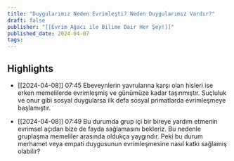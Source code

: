```yaml
---
title: "Duygularımız Neden Evrimleşti? Neden Duygularımız Vardır?"
draft: false
publisher: "[[Evrim Ağacı ile Bilime Dair Her Şey!]]"
published_date: 2024-04-07
tags:
---
```



## Highlights
* [[2024-04-08]] 07:45  Ebeveynlerin yavrularına karşı olan hisleri ise erken memelilerde evrimleşmiş ve günümüze kadar taşınmıştır. Suçluluk ve onur gibi sosyal duygularsa ilk defa sosyal primatlarda evrimleşmeye başlamıştır.

* [[2024-04-08]] 07:49  Bu durumda grup içi bir bireye yardım etmenin evrimsel açıdan bize de fayda sağlamasını bekleriz. Bu nedenle gruplaşma memeliler arasında oldukça yaygındır. Peki bu durum merhamet veya empati duygusunun evrimleşmesine nasıl katkı sağlamış olabilir?


